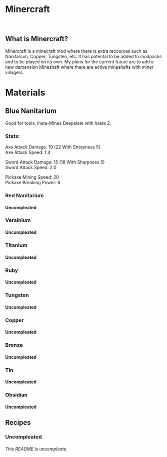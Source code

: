# Minercraft

<br>


## What is Minercraft?

Minercraft is a minecraft mod where there is extra recources such as Nanitarium, Copper, Tungsten, etc. It has potental to be added to modpacks and to be played on its own.  My plans for the current future are to add a new demension Mineshaft where there are active mineshafts with miner villagers.



# Materials

## Blue Nanitarium <br>

Good for tools, Insta-Mines Deepslate with haste 2,

### Stats:

Axe Attack Damage: 19 (22 With Sharpness 5)<br>
Axe Attack Speed: 1.4<br>

Sword Attack Damage: 15 (18 With Sharpness 5)<br>
Sword Attack Speed: 2.0 <br>

Pickaxe Mining Speed: 20 <br>
Pickaxe Breaking Power: 6 <br>

### Red Nanitarium <br>

#### Uncompleated<br>

### Verainium <br>

#### Uncompleated<br>

### Titanium <br>

#### Uncompleated<br>

### Ruby <br>

#### Uncompleated<br>

### Tungsten <br>

#### Uncompleated<br>

### Copper <br>

#### Uncompleated<br>

### Bronze <br>

#### Uncompleated<br>

### Tin <br>

#### Uncompleated<br>

### Obsidian <br>

#### Uncompleated<br>


## Recipes

### Uncompleated<br>


###### This README is uncompleate.

<br>

